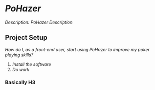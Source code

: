 # _PoHazer_
_Description: PoHazer Description_

## Project Setup
_How do I, as a front-end user, start using PoHazer to improve my poker playing skills?_
1. _Install the software_
2. _Do work_

### Basically H3